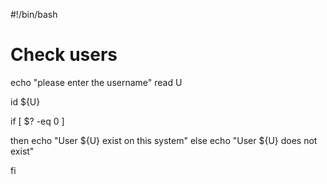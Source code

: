 #!/bin/bash

# Check users

echo "please enter the username"
read U

id ${U} 

if
[ $? -eq 0 ]

then
echo "User ${U} exist on this system"
else
echo "User ${U} does not exist"

fi
